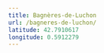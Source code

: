 ```yaml
---
title: Bagnères-de-Luchon
url: /bagneres-de-luchon/
latitude: 42.7910617
longitude: 0.5912279
---
```

